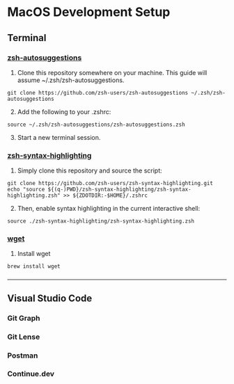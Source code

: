 # MacOS Development Setup

## Terminal

### [zsh-autosuggestions](https://github.com/zsh-users/zsh-autosuggestions/blob/master/INSTALL.md#manual-git-clone)

1. Clone this repository somewhere on your machine. This guide will assume ~/.zsh/zsh-autosuggestions.

```
git clone https://github.com/zsh-users/zsh-autosuggestions ~/.zsh/zsh-autosuggestions
```

2. Add the following to your .zshrc:

```
source ~/.zsh/zsh-autosuggestions/zsh-autosuggestions.zsh
```

3. Start a new terminal session.

### [zsh-syntax-highlighting](https://github.com/zsh-users/zsh-syntax-highlighting/blob/master/INSTALL.md#in-your-zshrc)

1. Simply clone this repository and source the script:

```
git clone https://github.com/zsh-users/zsh-syntax-highlighting.git
echo "source ${(q-)PWD}/zsh-syntax-highlighting/zsh-syntax-highlighting.zsh" >> ${ZDOTDIR:-$HOME}/.zshrc
```

2. Then, enable syntax highlighting in the current interactive shell:

```
source ./zsh-syntax-highlighting/zsh-syntax-highlighting.zsh
```

### [wget](#)
1. Install wget
   
```
brew install wget
```

   

### 


---

## Visual Studio Code

### Git Graph

### Git Lense

### Postman

### Continue.dev
